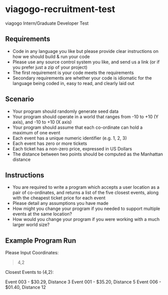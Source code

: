 # viagogo-recruitment-test
viagogo Intern/Graduate Developer Test

## Requirements

- Code in any language you like but please provide clear instructions on how we should build & run your code
- Please use any source control system you like, and send us a link (or if you prefer just a zip of your project)
- The first requirement is your code meets the requirements
- Secondary requirements are whether your code is idiomatic for the language being coded in, easy to read, and clearly laid out


## Scenario

- Your program should randomly generate seed data
- Your program should operate in a world that ranges from -10 to +10 (Y axis), and -10 to +10 (X axis)
- Your program should assume that each co-ordinate can hold a maximum of one event
- Each event has a unique numeric identifier (e.g. 1, 2, 3)
- Each event has zero or more tickets
- Each ticket has a non-zero price, expressed in US Dollars
- The distance between two points should be computed as the Manhattan distance


## Instructions

- You are required to write a program which accepts a user location as a pair of co-ordinates, and returns a list of the five closest events, along with the cheapest ticket price for each event
- Please detail any assumptions you have made
- How might you change your program if you needed to support multiple events at the same location?
- How would you change your program if you were working with a much larger world size?


## Example Program Run

Please Input Coordinates:
 
> 4,2
 
Closest Events to (4,2):
 
Event 003 - $30.29, Distance 3
Event 001 - $35.20, Distance 5
Event 006 - $01.40, Distance 12
